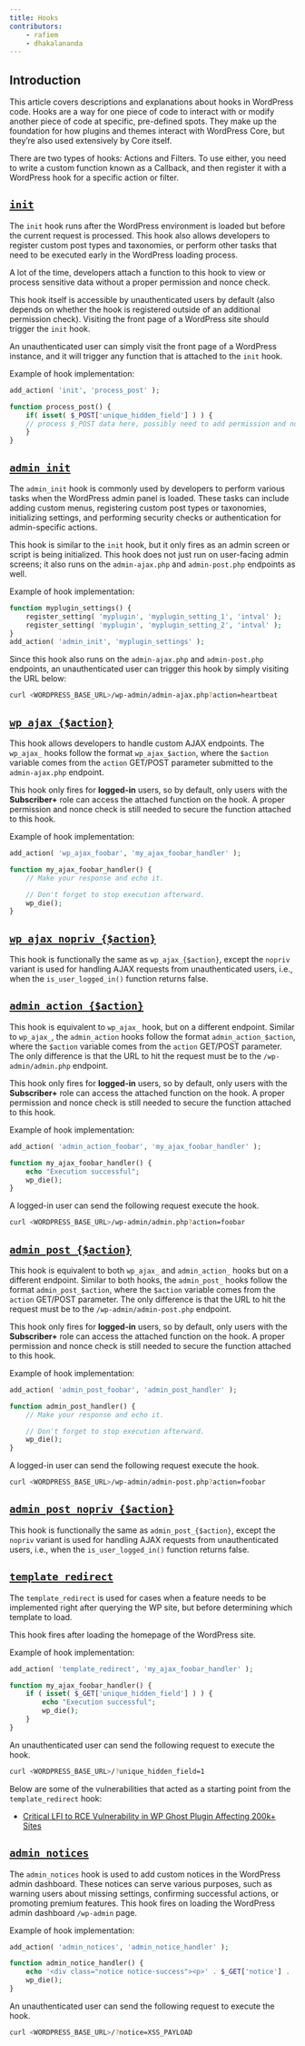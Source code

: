 ```yaml
---
title: Hooks
contributors:
    - rafiem
    - dhakalananda
---
```


## Introduction

This article covers descriptions and explanations about hooks in WordPress code. Hooks are a way for one piece of code to interact with or modify another piece of code at specific, pre-defined spots. They make up the foundation for how plugins and themes interact with WordPress Core, but they’re also used extensively by Core itself.

There are two types of hooks: Actions and Filters. To use either, you need to write a custom function known as a Callback, and then register it with a WordPress hook for a specific action or filter.

## [`init`](https://developer.wordpress.org/reference/hooks/init/)

The `init` hook runs after the WordPress environment is loaded but before the current request is processed. This hook also allows developers to register custom post types and taxonomies, or perform other tasks that need to be executed early in the WordPress loading process. 

A lot of the time, developers attach a function to this hook to view or process sensitive data without a proper permission and nonce check.

This hook itself is accessible by unauthenticated users by default (also depends on whether the hook is registered outside of an additional permission check). Visiting the front page of a WordPress site should trigger the `init` hook.

An unauthenticated user can simply visit the front page of a WordPress instance, and it will trigger any function that is attached to the `init` hook.

Example of hook implementation:

```php
add_action( 'init', 'process_post' );

function process_post() {
    if( isset( $_POST['unique_hidden_field'] ) ) {
    // process $_POST data here, possibly need to add permission and nonce check first
    }
}
```

## [`admin_init`](https://developer.wordpress.org/reference/hooks/admin_init/)

The `admin_init` hook is commonly used by developers to perform various tasks when the WordPress admin panel is loaded. These tasks can include adding custom menus, registering custom post types or taxonomies, initializing settings, and performing security checks or authentication for admin-specific actions.

This hook is similar to the `init` hook, but it only fires as an admin screen or script is being initialized. This hook does not just run on user-facing admin screens; it also runs on the `admin-ajax.php` and `admin-post.php` endpoints as well.

Example of hook implementation:

```php
function myplugin_settings() {
    register_setting( 'myplugin', 'myplugin_setting_1', 'intval' );
    register_setting( 'myplugin', 'myplugin_setting_2', 'intval' );
}
add_action( 'admin_init', 'myplugin_settings' );
```

Since this hook also runs on the `admin-ajax.php` and `admin-post.php` endpoints, an unauthenticated user can trigger this hook by simply visiting the URL below:

```bash
curl <WORDPRESS_BASE_URL>/wp-admin/admin-ajax.php?action=heartbeat
```

## [`wp_ajax_{$action}`](https://developer.wordpress.org/reference/hooks/wp_ajax_action/)

This hook allows developers to handle custom AJAX endpoints. The `wp_ajax_` hooks follow the format `wp_ajax_$action`, where the `$action` variable comes from the `action` GET/POST parameter submitted to the `admin-ajax.php` endpoint.

This hook only fires for **logged-in** users, so by default, only users with the **Subscriber+** role can access the attached function on the hook. A proper permission and nonce check is still needed to secure the function attached to this hook.

Example of hook implementation:

```php
add_action( 'wp_ajax_foobar', 'my_ajax_foobar_handler' );

function my_ajax_foobar_handler() {
    // Make your response and echo it.

    // Don't forget to stop execution afterward.
    wp_die();
}
```

## [`wp_ajax_nopriv_{$action}`](https://developer.wordpress.org/reference/hooks/wp_ajax_nopriv_action/)

This hook is functionally the same as `wp_ajax_{$action}`, except the `nopriv` variant is used for handling AJAX requests from unauthenticated users, i.e., when the `is_user_logged_in()` function returns false.

## [`admin_action_{$action}`](https://developer.wordpress.org/reference/hooks/admin_action_action/)

This hook is equivalent to `wp_ajax_` hook, but on a different endpoint. Similar to `wp_ajax_`, the `admin_action` hooks follow the format `admin_action_$action`, where the `$action` variable comes from the `action` GET/POST parameter. The only difference is that the URL to hit the request must be to the `/wp-admin/admin.php` endpoint.

This hook only fires for **logged-in** users, so by default, only users with the **Subscriber+** role can access the attached function on the hook. A proper permission and nonce check is still needed to secure the function attached to this hook.

Example of hook implementation:

```php
add_action( 'admin_action_foobar', 'my_ajax_foobar_handler' );

function my_ajax_foobar_handler() {
    echo "Execution successful";
    wp_die();
}
```

A logged-in user can send the following request execute the hook.


```bash
curl <WORDPRESS_BASE_URL>/wp-admin/admin.php?action=foobar
```

## [`admin_post_{$action}`](https://developer.wordpress.org/reference/hooks/admin_post/)

This hook is equivalent to both `wp_ajax_` and `admin_action_` hooks but on a different endpoint. Similar to both hooks, the `admin_post_` hooks follow the format `admin_post_$action`, where the `$action` variable comes from the `action` GET/POST parameter. The only difference is that the URL to hit the request must be to the `/wp-admin/admin-post.php` endpoint.

This hook only fires for **logged-in** users, so by default, only users with the **Subscriber+** role can access the attached function on the hook. A proper permission and nonce check is still needed to secure the function attached to this hook.

Example of hook implementation:

```php
add_action( 'admin_post_foobar', 'admin_post_handler' );

function admin_post_handler() {
    // Make your response and echo it.

    // Don't forget to stop execution afterward.
    wp_die();
}
```

A logged-in user can send the following request execute the hook.

```bash
curl <WORDPRESS_BASE_URL>/wp-admin/admin-post.php?action=foobar
```

## [`admin_post_nopriv_{$action}`](https://developer.wordpress.org/reference/hooks/admin_post_nopriv/)

This hook is functionally the same as `admin_post_{$action}`, except the `nopriv` variant is used for handling AJAX requests from unauthenticated users, i.e., when the `is_user_logged_in()` function returns false.

## [`template_redirect`](https://developer.wordpress.org/reference/hooks/template_redirect/)

The `template_redirect` is used for cases when a feature needs to be implemented right after querying the WP site, but before determining which template to load.

This hook fires after loading the homepage of the WordPress site.

Example of hook implementation:

```php
add_action( 'template_redirect', 'my_ajax_foobar_handler' );

function my_ajax_foobar_handler() {
    if ( isset( $_GET['unique_hidden_field'] ) ) {
        echo "Execution successful";
        wp_die();    
    }
}
```

An unauthenticated user can send the following request to execute the hook.

```bash
curl <WORDPRESS_BASE_URL>/?unique_hidden_field=1
```

Below are some of the vulnerabilities that acted as a starting point from the `template_redirect` hook:

- [Critical LFI to RCE Vulnerability in WP Ghost Plugin Affecting 200k+ Sites](https://patchstack.com/articles/critical-lfi-to-rce-vulnerability-in-wp-ghost-plugin-affecting-200k-sites/)


## [`admin_notices`](https://developer.wordpress.org/reference/hooks/admin_notices/)

The `admin_notices` hook is used to add custom notices in the WordPress admin dashboard. These notices can serve various purposes, such as warning users about missing settings, confirming successful actions, or promoting premium features. This hook fires on loading the WordPress admin dashboard `/wp-admin` page.

Example of hook implementation:

```php
add_action( 'admin_notices', 'admin_notice_handler' );

function admin_notice_handler() {
    echo '<div class="notice notice-success"><p>' . $_GET['notice'] . '</p></div>';
    wp_die();
}
```

An unauthenticated user can send the following request to execute the hook.

```bash
curl <WORDPRESS_BASE_URL>/?notice=XSS_PAYLOAD
```